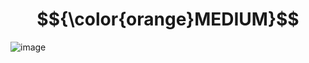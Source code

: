 # $${\color{orange}MEDIUM}$$
![image](https://user-images.githubusercontent.com/65892342/235099589-80fc8340-665c-4f1a-b9ee-8930d30301d1.png)

